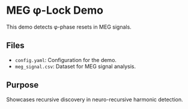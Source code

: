 # MEG φ-Lock Demo

This demo detects φ-phase resets in MEG signals.

## Files
- `config.yaml`: Configuration for the demo.
- `meg_signal.csv`: Dataset for MEG signal analysis.

## Purpose
Showcases recursive discovery in neuro-recursive harmonic detection.
